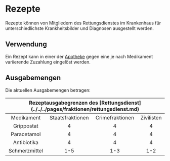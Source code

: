 # Rezepte
Rezepte können von Mitgliedern des Rettungsdienstes im Krankenhaus für unterschiedlichste Krankheitsbilder und Diagnosen ausgestellt werden.

## Verwendung 
Ein Rezept kann in einer der [Apotheke](../../../pages/biz/apotheke.md) gegen eine je nach Medikament variierende Zuzahlung eingelöst werden.

## Ausgabemengen
Die aktuellen Ausgabemengen betragen:

<table>
  <thead>
    <tr>
      <th colspan=4 align="center"> Rezeptausgabegrenzen des [Rettungsdienst](../../../pages/fraktionen/rettungsdienst.md)  </th>
    </tr>
  </thead>
  <tbody>
    <tr>
      <td align="center">Medikament</td>
      <td align="center">Staatsfraktionen</td>
      <td align="center">Crimefraktionen</td>
      <td align="center">Zivilisten</td>
    </tr>
    <tr>
      <td align="center">Grippostat</td>
      <td align="center">4</td>
      <td align="center">4</td>
      <td align="center">4</td>
    </tr>
     <tr>
      <td align="center">Paracetamol</td>
      <td align="center">4</td>
      <td align="center">4</td>
      <td align="center">4</td>
    </tr>
     <tr>
      <td align="center">Antibiotika</td>
      <td align="center">4</td>
      <td align="center">4</td>
      <td align="center">4</td>
    </tr>
     <tr>
      <td align="center">Schmerzmittel</td>
      <td align="center">1-5</td>
      <td align="center">1-3</td>
      <td align="center">1-2</td>
    </tr>
  </tbody>
</table>

